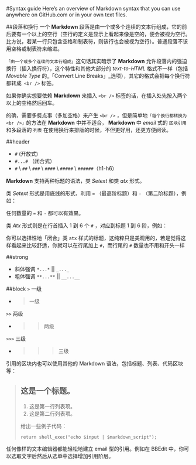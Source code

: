 #Syntax guide
Here’s an overview of Markdown syntax that you can use anywhere on GitHub.com or in your own text files.

##段落和换行
一个 **Markdown** 段落是由一个或多个连续的文本行组成，它的前后要有一个以上的空行（空行的定义是显示上看起来像是空的，便会被视为空行。比方说，若某一行只包含空格和制表符，则该行也会被视为空行）。普通段落不该用空格或制表符来缩进。

`「由一个或多个连续的文本行组成」`这句话其实暗示了 **Markdown** 允许段落内的强迫换行（插入换行符），这个特性和其他大部分的 *text-to-HTML* 格式不一样（包括 _Movable Type_ 的_「Convert Line Breaks」_选项），其它的格式会把每个换行符都转成` <br />` 标签。

如果你确实想要依赖 **Markdown** 来插入 `<br />` 标签的话，在插入处先按入两个以上的空格然后回车。

的确，需要多费点事（多加空格）来产生 `<br />` ，但是简单地`「每个换行都转换为 <br />」`的方法在 **Markdown** 中并不适合， **Markdown** 中 *email* 式的 `区块引用` 和多段落的 `列表` 在使用换行来排版的时候，不但更好用，还更方便阅读。



##header
* `#` (开放式) <br> 
* `#...#` （闭合式） <br> 
* `#` \ `##` \ `###` \ `####` \ `#####` \ `######`（h1-h6） <br>

**Markdown** 支持两种标题的语法，类 _Setext_ 和类 _atx_ 形式。

类 _Setext_ 形式是用底线的形式，利用 `=` （最高阶标题）和 `-` （第二阶标题），例如：

任何数量的 `=` 和 `-` 都可以有效果。

类 _Atx_ 形式则是在行首插入 1 到 6 个 `#` ，对应到标题 1 到 6 阶，例如：

你可以选择性地「闭合」类 `atx` 样式的标题，这纯粹只是美观用的，若是觉得这样看起来比较舒适，你就可以在行尾加上 `#`，而行尾的 `#` 数量也不用和开头一样

##strong
* 斜体强调
`*...*` || `_..._`<br>
* 粗体强调
`**...**` || `__...__`

##block
`>`  一级<br>
>
* >一级

`>>` 两级<br>
>>
* >>两级

`>>>` 三级<br>
>>>
* >>>三级

引用的区块内也可以使用其他的 Markdown 语法，包括标题、列表、代码区块等：
> ## 这是一个标题。
> 
> 1.   这是第一行列表项。
> 2.   这是第二行列表项。
> 
> 给出一些例子代码：
> 
>```
>return shell_exec("echo $input | $markdown_script");
>```

任何像样的文本编辑器都能轻松地建立 email 型的引用。例如在 BBEdit 中，你可以选取文字后然后从选单中选择增加引用阶层。









 
